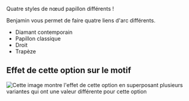 Quatre styles de nœud papillon différents !

Benjamin vous permet de faire quatre liens d'arc différents.

*   Diamant contemporain
*   Papillon classique
*   Droit
*   Trapèze

## Effet de cette option sur le motif

![Cette image montre l'effet de cette option en superposant plusieurs variantes qui ont une valeur différente pour cette option](benjamin\_bowstyle\_sample.svg "Effet de cette option sur le motif")
